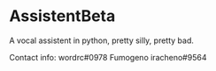 # AssistentBeta
A vocal assistent in python, pretty silly, pretty bad.


Contact info:
wordrc#0978
Fumogeno iracheno#9564
